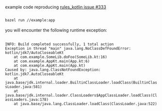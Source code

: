 
example code reproducing [rules_kotlin issue #333](https://github.com/bazelbuild/rules_kotlin/issues/333)

<code>
bazel run //example:app
</code>
<br/>
you will encounter the following runtime exception:
<br/>
<br/>
<code>
INFO: Build completed successfully, 1 total action
Exception in thread "main" java.lang.NoClassDefFoundError: kotlin/jdk7/AutoCloseableKt
	at com.example.SomeLib.doFoo(SomeLib.kt:16)
	at com.example.AppKt.main(App.kt:6)
	at com.example.AppKt.main(App.kt)
Caused by: java.lang.ClassNotFoundException: kotlin.jdk7.AutoCloseableKt
	at java.base/jdk.internal.loader.BuiltinClassLoader.loadClass(BuiltinClassLoader.java:581)
	at java.base/jdk.internal.loader.ClassLoaders$AppClassLoader.loadClass(ClassLoaders.java:178)
	at java.base/java.lang.ClassLoader.loadClass(ClassLoader.java:522)
</code>

